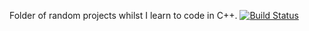 Folder of random projects whilst I learn to code in C++.
[![Build Status](https://travis-ci.com/jackson15j/cpp_random_projects_for_learning.svg?branch=master)](https://travis-ci.com/jackson15j/cpp_random_projects_for_learning)


